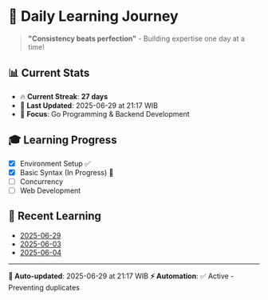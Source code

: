 # 🚀 Daily Learning Journey

> **"Consistency beats perfection"** - Building expertise one day at a time!

## 📊 Current Stats
- 🔥 **Current Streak**: **27 days**
- 📅 **Last Updated**: 2025-06-29 at 21:17 WIB
- 🎯 **Focus**: Go Programming & Backend Development

## 🎓 Learning Progress
- [x] Environment Setup ✅
- [x] Basic Syntax (In Progress) 🔄
- [ ] Concurrency
- [ ] Web Development

## 📖 Recent Learning
- [2025-06-29](learning-log/.md)
- [2025-06-03](learning-log/.md)
- [2025-06-04](learning-log/.md)

---
**🤖 Auto-updated**: 2025-06-29 at 21:17 WIB
**⚡ Automation**: ✅ Active - Preventing duplicates
